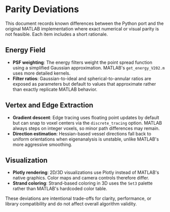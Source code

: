 # Parity Deviations

This document records known differences between the Python port and the original MATLAB implementation where exact numerical or visual parity is not feasible. Each item includes a short rationale.

## Energy Field
- **PSF weighting**: The energy filters weight the point spread function using a simplified Gaussian approximation. MATLAB's `get_energy_V202.m` uses more detailed kernels.
- **Filter ratios**: Gaussian-to-ideal and spherical-to-annular ratios are exposed as parameters but default to values that approximate rather than exactly replicate MATLAB behavior.

## Vertex and Edge Extraction
- **Gradient descent**: Edge tracing uses floating point updates by default but can snap to voxel centers via the `discrete_tracing` option. MATLAB always steps on integer voxels, so minor path differences may remain.
- **Direction estimation**: Hessian-based vessel directions fall back to uniform orientations when eigenanalysis is unstable, unlike MATLAB's more aggressive smoothing.

## Visualization
- **Plotly rendering**: 2D/3D visualizations use Plotly instead of MATLAB's native graphics. Color maps and camera controls therefore differ.
- **Strand coloring**: Strand-based coloring in 3D uses the `Set3` palette rather than MATLAB's hardcoded color table.

These deviations are intentional trade-offs for clarity, performance, or library compatibility and do not affect overall algorithm validity.
